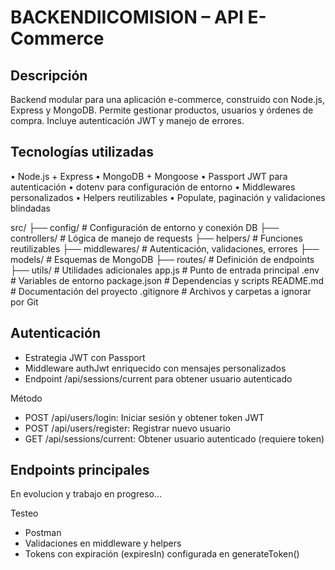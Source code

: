 # BACKENDIICOMISION – API E-Commerce

## Descripción

Backend modular para una aplicación e-commerce, construido con Node.js, Express y MongoDB.
Permite gestionar productos, usuarios y órdenes de compra.
Incluye autenticación JWT y manejo de errores.

## Tecnologías utilizadas

• Node.js + Express
• MongoDB + Mongoose
• Passport JWT para autenticación
• dotenv para configuración de entorno
• Middlewares personalizados
• Helpers reutilizables
• Populate, paginación y validaciones blindadas

src/
├── config/ # Configuración de entorno y conexión DB
├── controllers/ # Lógica de manejo de requests
├── helpers/ # Funciones reutilizables
├── middlewares/ # Autenticación, validaciones, errores
├── models/ # Esquemas de MongoDB
├── routes/ # Definición de endpoints
├── utils/ # Utilidades adicionales
app.js # Punto de entrada principal
.env # Variables de entorno
package.json # Dependencias y scripts
README.md # Documentación del proyecto
.gitignore # Archivos y carpetas a ignorar por Git

## Autenticación

-   Estrategia JWT con Passport
-   Middleware authJwt enriquecido con mensajes personalizados
-   Endpoint /api/sessions/current para obtener usuario autenticado

Método

-   POST /api/users/login: Iniciar sesión y obtener token JWT
-   POST /api/users/register: Registrar nuevo usuario
-   GET /api/sessions/current: Obtener usuario autenticado (requiere token)

## Endpoints principales

En evolucion y trabajo en progreso...

Testeo

-   Postman
-   Validaciones en middleware y helpers
-   Tokens con expiración (expiresIn) configurada en generateToken()
